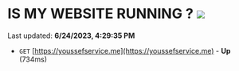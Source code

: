 # IS MY WEBSITE RUNNING ? [![](https://img.shields.io/static/v1?label=Sponsor&message=%E2%9D%A4&logo=GitHub&color=%23fe8e86)](https://github.com/sponsors/<username>)

Last updated: **6/24/2023, 4:29:35 PM**

- `GET` [https://youssefservice.me](https://youssefservice.me) - **Up** (734ms)
